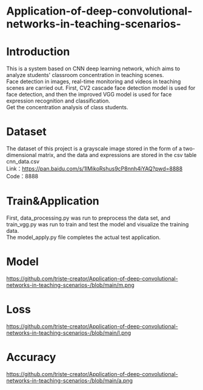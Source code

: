 # Application-of-deep-convolutional-networks-in-teaching-scenarios-
# Introduction  
This is a system based on CNN deep learning network, which aims to analyze students' classroom concentration in teaching scenes.  
Face detection in images, real-time monitoring and videos in teaching scenes are carried out. First, CV2 cascade face detection model is used for face detection, and then the improved VGG model is used for face expression recognition and classification.   
Get the concentration analysis of class students.   
# Dataset  
The dataset of this project is a grayscale image stored in the form of a two-dimensional matrix, and the data and expressions are stored in the csv table cnn_data.csv  
Link：https://pan.baidu.com/s/1lMikoRshus9cP8nnh4iYAQ?pwd=8888  
Code：8888  
# Train&Application  
First, data_processing.py was run to preprocess the data set, and train_vgg.py was run to train and test the model and visualize the training data.  
The model_apply.py file completes the actual test application.  
# Model
https://github.com/triste-creator/Application-of-deep-convolutional-networks-in-teaching-scenarios-/blob/main/m.png  
# Loss  
https://github.com/triste-creator/Application-of-deep-convolutional-networks-in-teaching-scenarios-/blob/main/l.png  
# Accuracy  
https://github.com/triste-creator/Application-of-deep-convolutional-networks-in-teaching-scenarios-/blob/main/a.png
